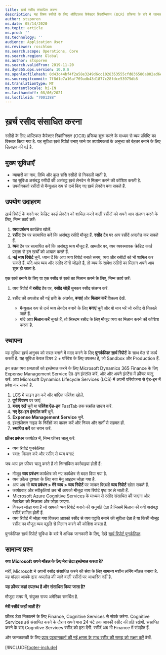 ```yaml
---
title: ख़र्च रसीद संसाधित करना
description: यह विषय रसीदों के लिए ऑप्टिकल कैरेक्टर रिकॉग्निशन (OCR) प्रक्रिया के बारे में जानकारी देता है. जब Microsoft Dynamics 365 Finance में ख़र्च रिपोर्ट बनाई जाती है तो यह सुविधा उपयोगकर्ता के अनुभव को बेहतर बनाने के लिए डिज़ाइन की गई है.
author: stsporen
ms.date: 05/14/2020
ms.topic: article
ms.prod: ''
ms.technology: ''
audience: Application User
ms.reviewer: roschlom
ms.search.scope: Operations, Core
ms.search.region: Global
ms.author: stsporen
ms.search.validFrom: 2019-11-20
ms.dyn365.ops.version: 10.0.8
ms.openlocfilehash: 0d43c44bf4f2a58e3249d6cc1028353555cfd836580a802ad6e1878dc9b2e263
ms.sourcegitcommit: 7f8d1e7a16af769adb43d1877c28fdce53975db8
ms.translationtype: MT
ms.contentlocale: hi-IN
ms.lasthandoff: 08/06/2021
ms.locfileid: "7001388"
---
```

# <a name="expense-receipt-processing"></a>ख़र्च रसीद संसाधित करना

रसीदों के लिए ऑप्टिकल कैरेक्टर रिकॉग्निशन (OCR) प्रक्रिया शुरू करने के माध्यम से व्यय प्रविष्टि का विस्तार किया गया है. यह सुविधा ख़र्च रिपोर्ट बनाए जाने पर उपयोगकर्ता के अनुभव को बेहतर बनाने के लिए डिज़ाइन की गई है.

## <a name="key-features"></a>मुख्य सुविधाएँ

- व्यापारी का नाम, तिथि और कुल राशि रसीदों से निकाली जाती है.
- यह सुविधा असंबद्ध रसीदों की असंबद्ध ख़र्च लेनदेन से मिलान करने की कोशिश करती है.
- उपयोगकर्ता रसीदों से मैन्युअल रूप से दर्ज किए गए ख़र्च लेनदेन बना सकते हैं.

## <a name="usage-examples"></a>उपयोग उदाहरण

ख़र्च रिपोर्ट के बनने पर क्रेडिट कार्ड लेनदेन को शामिल करने वाली रसीदों को अपने आप संलग्न करने के लिए, निम्‍न कार्य करें:

  1. **व्यय प्रबंधन** कार्यक्षेत्र खोलें.
  2. **रसीद** टैब पर सत्यापित करें कि असंबद्ध रसीदें मौजूद हैं. **रसीद** टैब पर आप रसीदें अपलोड कर सकते हैं.
  3. **व्यय** टैब पर सत्यापित करें कि असंबद्ध व्यय मौजूद हैं. आमतौर पर, व्यय व्यवस्थापक क्रेडिट कार्ड प्रदाता से इन खर्चों को आयात करते हैं.
  4. **नई व्यय रिपोर्ट** चुनें. ध्यान दें कि आप व्यय रिपोर्ट बनाते समय, व्यय और रसीदों को भी शामिल कर सकते हैं. यदि आप व्यय और रसीद दोनों जोड़ते हैं, तो व्यय के सापेक्ष रसीदों का मिलान अपने आप शुरू हो जाता है.

एक ख़र्च बनाने के लिए या एक रसीद से ख़र्च का मिलान करने के लिए, निम्‍न कार्य करें:

  1. व्यय रिपोर्ट में **रसीद** टैब पर, **रसीद जोड़ें** चुनकर रसीद संलग्न करें.
  2. रसीद की अपलोड की गई छवि के अंतर्गत, **बनाएं** और **मिलान करें** विकल्प देखें.

      - मैन्युअल रूप से दर्ज व्यय लेनदेन बनाने के लिए **बनाएं** चुनें और वो मान भरें जो रसीद से निकाले जाते हैं.
      - यदि आप **मिलान करें** चुनते हैं, तो सिस्टम रसीद के लिए मौजूद व्यय का मिलान करने की कोशिश करता है.

## <a name="installation"></a>स्थापना

यह सुविधा ख़र्च अनुभव को सरल बनाने में मदद करने के लिए **पुनर्कल्पित ख़र्च रिपोर्ट** के साथ मेल से कार्य करती है. यह सुविधा केवल टियर 2 + परिवेश के लिए उपलब्ध है, जो Sandbox और Production हैं.

इन उन्नत व्यय क्षमताओं को इस्तेमाल करने के लिए Microsoft Dynamics 365 Finance के लिए Expense Management Service ऐड-इन इंस्टॉल करें, और और अपने इंस्टेंस में फ़ीचर चालू करें. आप Microsoft Dynamics Lifecycle Services (LCS) में अपनी परियोजना से ऐड-इन में प्रवेश कर सकते हैं.

1. LCS में साइन इन करें और वांछित परिवेश खोलें.
2. **पूर्ण विवरण** पर जाएं.
3. **बनाए रखें** चुनें या **परिवेश ऐड-इन** FastTab तक स्क्रॉल डाउन करें.
4. **नए ऐड-इन इंस्टॉल करें** चुनें.
5. **Expense Management Service** चुनें.
6. इंस्टॉलेशन गाइड के निर्देशों का पालन करें और नियम और शर्तों से सहमत हों.
7. **स्थापित करें** का चयन करें.

**फ़ीचर प्रबंधन** कार्यक्षेत्र में, निम्न फ़ीचर चालू करें:

- व्यय रिपोर्ट पुनर्कल्पित
- स्वत: मिलान करे और रसीद से व्यय बनाएं

जब आप इन फ़ीचर चालू करते हैं तो निम्नांकित कार्रवाइयां होती हैं:

- मौजूद **व्यय प्रबंधन** कार्यक्षेत्र को नए कार्यक्षेत्र से बदल दिया गया है.
- व्यय फ़ील्ड दृश्यता के लिए नया मेनू आइटम जोड़ा गया है.
- आप अब भी **व्यय प्रबंधन > मेरे व्यय > व्यय रिपोर्ट** पर जाकर पिछली **व्यय रिपोर्ट** खोल सकते हैं.
- कार्यप्रवाह और स्वीकृतियां अब भी आपको मौजूदा व्यय रिपोर्ट पृष्ठ पर ले जाती हैं.
- Microsoft Azure Cognitive Services के माध्यम से रसीद संसाधित की जाएंगा और मेटाडेटा को निकाला और जोड़ा जाएगा.
- विकल्प जोड़ा गया है जो आपको व्यय रिपोर्ट बनाने की अनुमति देता है जिसमें मिलान की गयी असंबद्ध रसीदें शामिल होती हैं.
- व्यय रिपोर्ट में जोड़ा गया विकल्प आपको रसीद से व्यय पद्धति बनाने की सुविधा देता है या किसी मौजूद रसीद का मौजूद व्यय पद्धति से मिलान करने की कोशिश करता है.

पुनर्कल्पित ख़र्च रिपोर्ट सुविधा के बारे में अधिक जानकारी के लिए, देखें [ख़र्च रिपोर्ट पुनर्कल्पित](ExpenseWorkspaceNew.md).

## <a name="frequently-asked-questions"></a>सामान्य प्रश्‍न

**क्या Microsoft अपने मॉडल के लिए मेरा डेटा इस्तेमाल करता है?**

नहीं, Microsoft ने अपनी रसीद संसाधित करने की सेवा के लिए सामान्य मशीन लर्निंग मॉडल बनाया है. यह मॉडल आपके द्वारा अपलोड की जाने वाली रसीदों पर आधारित नहीं है.

**यह फ़ीचर कहां उपलब्ध है और संसाधित किया जाता है?**

मौजूदा समय में, संयुक्त राज्य अमेरिका समर्थित है.

**मेरी रसीदें कहाँ जाती हैं?**

फ़ील्ड डेटा निकालने के लिए Finance, Cognitive Services से संपर्क करेगा. Cognitive Services इसे संसाधित करने के दौरान अपने पास 24 घंटे तक आपकी रसीद की प्रति रखेगी. संसाधित करने के बाद Cognitive Services रसीद को हटा देंगी. रसीदें अब भी Finance में संग्रहीत हैं.

और जानकारकी के लिए [प्रपत्र पहचानकर्ता की नई क्षमता के साथ रसीद की समझ को सक्षम करें](https://azure.microsoft.com/blog/enable-receipt-understanding-with-form-recognizer-s-new-capability/) देखें.


[!INCLUDE[footer-include](../includes/footer-banner.md)]